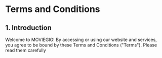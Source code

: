 # Terms and Conditions

## 1. Introduction

Welcome to MOVIEGIG! By accessing or using our website and services, you agree to be bound by these Terms and Conditions ("Terms"). Please read them carefully

